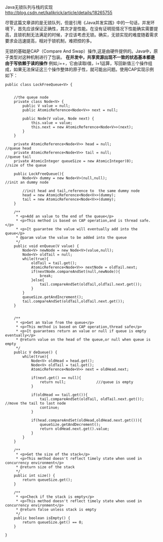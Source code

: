 

Java无锁队列与栈的实现
http://blog.csdn.net/kalikrick/article/details/18265755

 尽管这篇文章讲的是无锁队列，但是引用《Java并发实践》中的一句话，并发环境下，首先应该保证正确性，其次才是性能。在没有证明现情况下性能确实需要提高，且锁机制无法满足的时候，才应该考虑无锁。确实，无锁实现的难度随着需求要求会迅速提高，相对于锁机制，难把控的多。



无锁的基础是CAP（Compare And Swap）操作,这是由硬件提供的。Java中，原子类型对这种机制进行了包装。
**在并发中，共享资源出现不一致的状态基本都是由于写依赖于读的操作**
 例如,i++，它由读取i值，i+1运算，写回新值三个操作组成，如果无法保证这三个操作整体的原子性，就可能出问题。使用CAP实现示例如下：


	public class LockFreeQueue<V> {  
	  
	  
	    //the queue node  
	    private class Node<V> {  
	        public V value = null;  
	        public AtomicReference<Node<V>> next = null;  
	  
	        public Node(V value, Node next) {  
	            this.value = value;  
	            this.next = new AtomicReference<Node<V>>(next);  
	        }  
	    }  
	  
	    private AtomicReference<Node<V>> head = null;                                //queue head  
	    private AtomicReference<Node<V>> tail = null;                                //queue tail  
	    private AtomicInteger queueSize = new AtomicInteger(0);                      //size of the queue  
	  
	    public LockFreeQueue(){  
	        Node<V> dummy = new Node<V>(null,null);                                  //init an dummy node  
	  
	        //init head and tail,reference to  the same dummy node  
	        head = new AtomicReference<Node<V>>(dummy);  
	        tail = new AtomicReference<Node<V>>(dummy);  
	    }  
	  
	    /** 
	     * <p>Add an value to the end of the queue</p> 
	     * <p>This method is based on CAP operation,and is thread safe.</p> 
	     * <p>It guarantee the value will eventually add into the queue</p> 
	     * @param value the value to be added into the queue 
	     */  
	    public void enQueue(V value) {  
	        Node<V> newNode = new Node<V>(value,null);  
	        Node<V> oldTail = null;  
	        while(true){  
	            oldTail = tail.get();  
	            AtomicReference<Node<V>> nextNode = oldTail.next;  
	            if(nextNode.compareAndSet(null,newNode)){  
	                break;  
	            }else{  
	                tail.compareAndSet(oldTail,oldTail.next.get());  
	            }  
	        }  
	        queueSize.getAndIncrement();  
	        tail.compareAndSet(oldTail,oldTail.next.get());  
	    }  
	  
	  
	    /** 
	     * <p>Get an Value from the queue</p> 
	     * <p>This method is based on CAP operation,thread safe</p> 
	     * <p>It guarantees return an value or null if queue is empty eventually</p> 
	     * @return value on the head of the queue,or null when queue is empty 
	     */  
	    public V deQueue() {  
	        while(true){  
	            Node<V> oldHead = head.get();  
	            Node<V> oldTail = tail.get();  
	            AtomicReference<Node<V>> next = oldHead.next;  
	  
	            if(next.get() == null){  
	                return null;              ///queue is empty  
	            }  
	  
	            if(oldHead == tail.get()){  
	                tail.compareAndSet(oldTail, oldTail.next.get());   //move the tail to last node  
	                continue;  
	            }  
	  
	            if(head.compareAndSet(oldHead,oldHead.next.get())){  
	                queueSize.getAndDecrement();  
	                return oldHead.next.get().value;  
	            }  
	        }  
	    }  
	  
	    /** 
	     * <p>Get the size of the stack</p> 
	     * <p>This method doesn't reflect timely state when used in concurrency environment</p> 
	     * @return size of the stack 
	     */  
	    public int size() {  
	        return queueSize.get();  
	    }  
	  
	    /** 
	     * <p>Check if the stack is empty</p> 
	     * <p>This method doesn't reflect timely state when used in concurrency environment</p> 
	     * @return false unless stack is empty 
	     */  
	    public boolean isEmpty() {  
	        return queueSize.get() == 0;  
	    }  
	  
	}  











